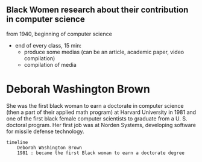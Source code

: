 ## Black Women research about their contribution in computer science

from 1940, beginning of computer science

- end of every class, 15 min:
    - produce some medias (can be an article, academic paper, video compilation)
    - compilation of media

# Deborah Washington Brown

She was the first black woman to earn a doctorate in computer science (then a part of their applied math program) at Harvard University in 1981 and one of the first black female computer scientists to graduate from a U. S. doctoral program. Her first job was at Norden Systems, developing software for missile defense technology.


```mermaid
timeline
    Deborah Washington Brown
    1981 : became the first Black woman to earn a doctorate degree

```